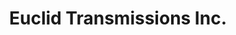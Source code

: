 ---
title: "Euclid Transmissions Inc."
url: /euclid/euclid-transmissions-inc/
shop: Autowerkstatt
---